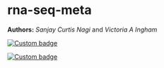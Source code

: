 # rna-seq-meta

**Authors:**
*Sanjay Curtis Nagi* and *Victoria A Ingham*

[![Custom badge](https://img.shields.io/endpoint?color=gold&logo=Google%20Colab&url=https%3A%2F%2Fraw.githubusercontent.com%2Fsanjaynagi%2Frna-seq-meta%2Fmain%2Fgraphics%2Fbadge-expression.json)](https://colab.research.google.com/github/sanjaynagi/rna-seq-meta/blob/main/workflow/notebooks/plot-gene-expression.ipynb)   


[![Custom badge](https://img.shields.io/endpoint?color=black&logo=Google%20Colab&url=https%3A%2F%2Fraw.githubusercontent.com%2Fsanjaynagi%2Frna-seq-meta%2Fmain%2Fgraphics%2Fbadge-candidates.json)](https://colab.research.google.com/github/sanjaynagi/rna-seq-meta/blob/main/workflow/notebooks/expression-candidates.ipynb)  
